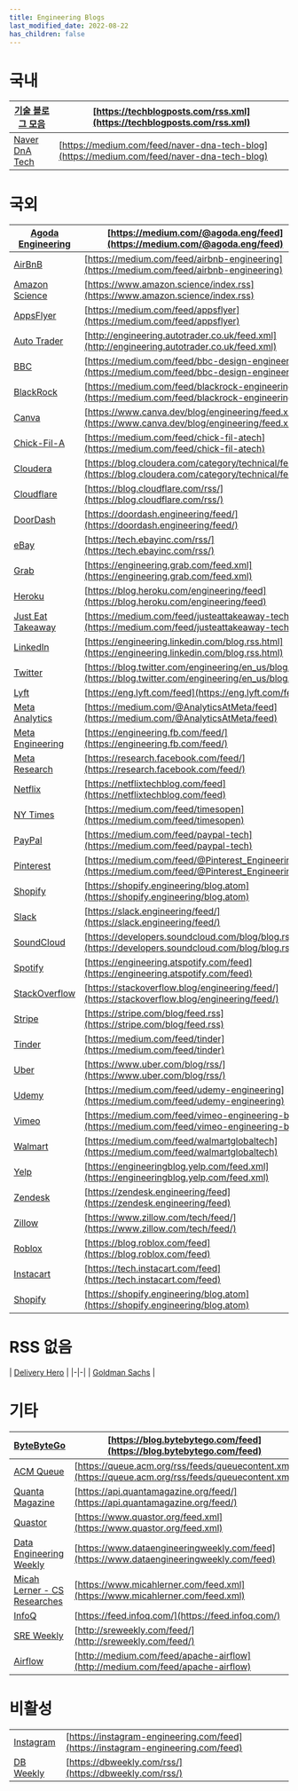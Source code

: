 ```yaml
---
title: Engineering Blogs
last_modified_date: 2022-08-22
has_children: false
---
```


# 국내

| [기술 블로그 모음](https://techblogposts.com/) | [https://techblogposts.com/rss.xml](https://techblogposts.com/rss.xml) |
|-|-|
| [Naver DnA Tech](https://medium.com/naver-dna-tech-blog) |[https://medium.com/feed/naver-dna-tech-blog](https://medium.com/feed/naver-dna-tech-blog) |

# 국외

| [Agoda Engineering](https://medium.com/@agoda.eng) | [https://medium.com/@agoda.eng/feed](https://medium.com/@agoda.eng/feed) |
|-|-|
| [AirBnB](https://medium.com/airbnb-engineering) | [https://medium.com/feed/airbnb-engineering](https://medium.com/feed/airbnb-engineering) |
| [Amazon Science](https://www.amazon.science/) | [https://www.amazon.science/index.rss](https://www.amazon.science/index.rss) |
| [AppsFlyer](https://medium.com/appsflyer) | [https://medium.com/feed/appsflyer](https://medium.com/feed/appsflyer) |
| [Auto Trader](https://engineering.autotrader.co.uk/) | [http://engineering.autotrader.co.uk/feed.xml](http://engineering.autotrader.co.uk/feed.xml) |
| [BBC](https://medium.com/bbc-design-engineering) | [https://medium.com/feed/bbc-design-engineering](https://medium.com/feed/bbc-design-engineering) |
| [BlackRock](https://medium.com/blackrock-engineering) | [https://medium.com/feed/blackrock-engineering](https://medium.com/feed/blackrock-engineering) |
| [Canva](https://www.canva.dev/blog/engineering/) | [https://www.canva.dev/blog/engineering/feed.xml](https://www.canva.dev/blog/engineering/feed.xml) |
| [Chick-Fil-A](https://medium.com/chick-fil-atech) | [https://medium.com/feed/chick-fil-atech](https://medium.com/feed/chick-fil-atech) |
| [Cloudera](https://blog.cloudera.com/category/technical/) | [https://blog.cloudera.com/category/technical/feed/](https://blog.cloudera.com/category/technical/feed/) |
| [Cloudflare](https://blog.cloudflare.com/) | [https://blog.cloudflare.com/rss/](https://blog.cloudflare.com/rss/) |
| [DoorDash](https://doordash.engineering/) | [https://doordash.engineering/feed/](https://doordash.engineering/feed/) |
| [eBay](https://tech.ebayinc.com/) | [https://tech.ebayinc.com/rss/](https://tech.ebayinc.com/rss/) |
| [Grab](https://engineering.grab.com/) | [https://engineering.grab.com/feed.xml](https://engineering.grab.com/feed.xml) |
| [Heroku](https://blog.heroku.com/engineering/) | [https://blog.heroku.com/engineering/feed](https://blog.heroku.com/engineering/feed) |
| [Just Eat Takeaway](https://medium.com/justeattakeaway-tech) | [https://medium.com/feed/justeattakeaway-tech](https://medium.com/feed/justeattakeaway-tech) |
| [LinkedIn](https://engineering.linkedin.com/) | [https://engineering.linkedin.com/blog.rss.html](https://engineering.linkedin.com/blog.rss.html) |
| [Twitter](https://blog.twitter.com/engineering/en_us/) | [https://blog.twitter.com/engineering/en_us/blog.rss](https://blog.twitter.com/engineering/en_us/blog.rss) |
| [Lyft](https://eng.lyft.com/) | [https://eng.lyft.com/feed](https://eng.lyft.com/feed) |
| [Meta Analytics](https://medium.com/@AnalyticsAtMeta/feed) | [https://medium.com/@AnalyticsAtMeta/feed](https://medium.com/@AnalyticsAtMeta/feed) |
| [Meta Engineering](https://engineering.fb.com/) | [https://engineering.fb.com/feed/](https://engineering.fb.com/feed/) |
| [Meta Research](https://research.facebook.com/) | [https://research.facebook.com/feed/](https://research.facebook.com/feed/) |
| [Netflix](https://netflixtechblog.com/) | [https://netflixtechblog.com/feed](https://netflixtechblog.com/feed) |
| [NY Times](https://medium.com/timesopen) | [https://medium.com/feed/timesopen](https://medium.com/feed/timesopen) |
| [PayPal](https://medium.com/paypal-tech) | [https://medium.com/feed/paypal-tech](https://medium.com/feed/paypal-tech) |
| [Pinterest](https://medium.com/@Pinterest_Engineering) | [https://medium.com/feed/@Pinterest_Engineering](https://medium.com/feed/@Pinterest_Engineering) |
| [Shopify](https://shopify.engineering/) | [https://shopify.engineering/blog.atom](https://shopify.engineering/blog.atom) |
| [Slack](https://slack.engineering/) | [https://slack.engineering/feed/](https://slack.engineering/feed/) |
| [SoundCloud](https://developers.soundcloud.com/blog/) | [https://developers.soundcloud.com/blog/blog.rss](https://developers.soundcloud.com/blog/blog.rss) |
| [Spotify](https://engineering.atspotify.com/) | [https://engineering.atspotify.com/feed](https://engineering.atspotify.com/feed) |
| [StackOverflow](https://stackoverflow.blog/engineering/) | [https://stackoverflow.blog/engineering/feed/](https://stackoverflow.blog/engineering/feed/) |
| [Stripe](https://stripe.com/blog/) | [https://stripe.com/blog/feed.rss](https://stripe.com/blog/feed.rss) |
| [Tinder](https://medium.com/feed/tinder) | [https://medium.com/feed/tinder](https://medium.com/feed/tinder) |
| [Uber](https://www.uber.com/blog/) | [https://www.uber.com/blog/rss/](https://www.uber.com/blog/rss/) |
| [Udemy](https://medium.com/udemy-engineering) | [https://medium.com/feed/udemy-engineering](https://medium.com/feed/udemy-engineering) |
| [Vimeo](https://medium.com/vimeo-engineering-blog) | [https://medium.com/feed/vimeo-engineering-blog](https://medium.com/feed/vimeo-engineering-blog) |
| [Walmart](https://medium.com/walmartglobaltech) | [https://medium.com/feed/walmartglobaltech](https://medium.com/feed/walmartglobaltech) |
| [Yelp](https://engineeringblog.yelp.com/) | [https://engineeringblog.yelp.com/feed.xml](https://engineeringblog.yelp.com/feed.xml) |
| [Zendesk](https://zendesk.engineering/) | [https://zendesk.engineering/feed](https://zendesk.engineering/feed) |
| [Zillow](https://www.zillow.com/tech/) | [https://www.zillow.com/tech/feed/](https://www.zillow.com/tech/feed/) |
| [Roblox](https://blog.roblox.com/) | [https://blog.roblox.com/feed](https://blog.roblox.com/feed) |
| [Instacart](https://tech.instacart.com/) | [https://tech.instacart.com/feed](https://tech.instacart.com/feed) |
| [Shopify](https://shopify.engineering/) | [https://shopify.engineering/blog.atom](https://shopify.engineering/blog.atom) |

# RSS 없음

| [Delivery Hero](https://tech.deliveryhero.com/) |
|-|-|
| [Goldman Sachs](https://developer.gs.com/blog/posts) |

# 기타

| [ByteByteGo](https://blog.bytebytego.com/) | [https://blog.bytebytego.com/feed](https://blog.bytebytego.com/feed) |
|-|-|
| [ACM Queue](https://queue.acm.org/) | [https://queue.acm.org/rss/feeds/queuecontent.xml](https://queue.acm.org/rss/feeds/queuecontent.xml) |
| [Quanta Magazine](https://www.quantamagazine.org/) | [https://api.quantamagazine.org/feed/](https://api.quantamagazine.org/feed/) |
| [Quastor](https://blog.quastor.org/) | [https://www.quastor.org/feed.xml](https://www.quastor.org/feed.xml) |
| [Data Engineering Weekly](https://www.dataengineeringweekly.com/) | [https://www.dataengineeringweekly.com/feed](https://www.dataengineeringweekly.com/feed) |
| [Micah Lerner - CS Researches](https://www.micahlerner.com/) | [https://www.micahlerner.com/feed.xml](https://www.micahlerner.com/feed.xml) |
| [InfoQ](https://www.infoq.com/) | [https://feed.infoq.com/](https://feed.infoq.com/) |
| [SRE Weekly](https://sreweekly.com/) | [http://sreweekly.com/feed/](http://sreweekly.com/feed/) |
| [Airflow](https://medium.com/apache-airflow) | [http://medium.com/feed/apache-airflow](http://medium.com/feed/apache-airflow) |

# 비활성

| | |
|-|-|
| [Instagram](https://instagram-engineering.com/) | [https://instagram-engineering.com/feed](https://instagram-engineering.com/feed) |
| [DB Weekly](https://dbweekly.com/) | [https://dbweekly.com/rss/](https://dbweekly.com/rss/) |

